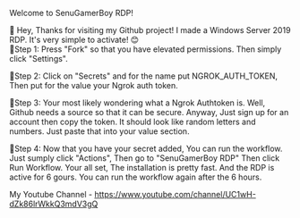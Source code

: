 Welcome to SenuGamerBoy RDP!

🧡    Hey, Thanks for visiting my Github project! I made a Windows Server 2019 RDP. It's very simple to activate!
😊   
💢Step 1: Press "Fork" so that you have elevated permissions. Then simply click "Settings".

💢Step 2: Click on "Secrets" and for the name put NGROK_AUTH_TOKEN, Then put for the value your Ngrok auth token.

💢Step 3: Your most likely wondering what a Ngrok Authtoken is. Well, Github needs a source so that it can be secure. Anyway, Just sign up for an account then copy the token. It should look like random letters and numbers. Just paste that into your value section.

💢Step 4: Now that you have your secret added, You can run the workflow. Just sumply click "Actions", Then go to "SenuGamerBoy RDP" Then click Run Workflow. Your all set, The installation is pretty fast. And the RDP is active for 6 gours. You can run the workflow again after the 6 hours.

My Youtube Channel - https://www.youtube.com/channel/UC1wH-dZk86lrWkkQ3mdV3gQ
